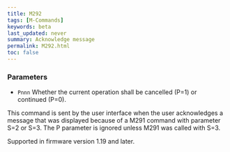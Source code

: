 ```yaml
---
title: M292
tags: [M-Commands] 
keywords: beta 
last_updated: never 
summary: Acknowledge message 
permalink: M292.html
toc: false 
---
```



### Parameters

* `Pnnn` Whether the current operation shall be cancelled (P=1) or continued (P=0).

This command is sent by the user interface when the user acknowledges a message that was displayed because of a M291 command with parameter S=2 or S=3. The P parameter is ignored unless M291 was called with S=3.

Supported in firmware version 1.19 and later.

